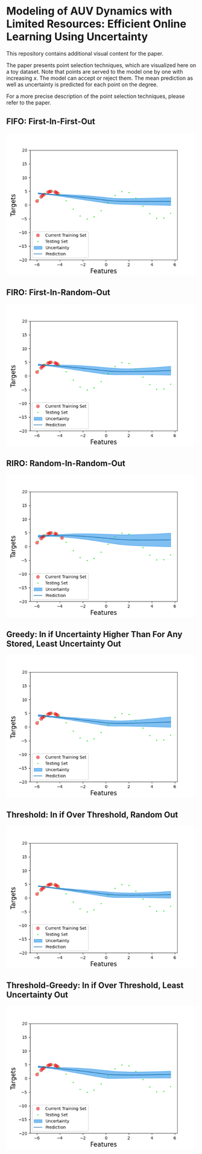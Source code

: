 # Modeling of AUV Dynamics with Limited Resources: Efficient Online Learning Using Uncertainty

This repository contains additional visual content for the paper.

The paper presents point selection techniques, which are visualized here on a toy dataset. Note that points are served to the model one by one with increasing $x$. The model can accept or reject them. The mean prediction as well as uncertainty is predicted for each point on the degree.

For a more precise description of the point selection techniques, please refer to the paper.

## FIFO: First-In-First-Out
![FIFO](FIFO.gif)

## FIRO: First-In-Random-Out
![FIRO](FIRO.gif)

## RIRO: Random-In-Random-Out
![RIRO](RIRO.gif)

## Greedy: In if Uncertainty Higher Than For Any Stored, Least Uncertainty Out
![GREEDY](GREEDY.gif)

## Threshold: In if Over Threshold, Random Out
![THRESHOLD](THRESHOLD.gif)

## Threshold-Greedy: In if Over Threshold, Least Uncertainty Out
![THRESHOLD_GREEDY](THRESHOLD_G.gif)
